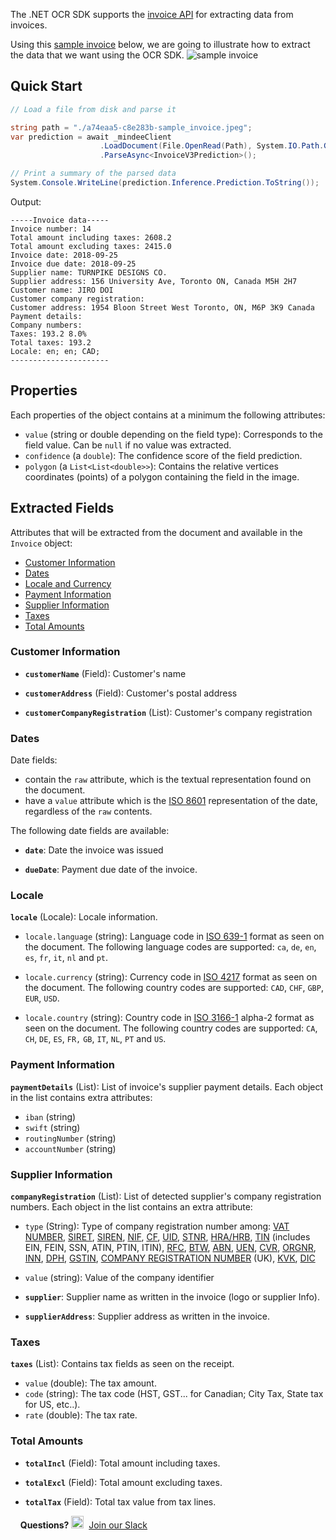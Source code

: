 The .NET OCR SDK supports the [invoice API](https://developers.mindee.com/docs/invoice-ocr) for extracting data from invoices.

Using this [sample invoice](https://files.readme.io/a74eaa5-c8e283b-sample_invoice.jpeg) below, we are going to illustrate how to extract the data that we want using the  OCR SDK.
![sample invoice](https://files.readme.io/a74eaa5-c8e283b-sample_invoice.jpeg)

## Quick Start
```csharp
// Load a file from disk and parse it

string path = "./a74eaa5-c8e283b-sample_invoice.jpeg";
var prediction = await _mindeeClient
                    .LoadDocument(File.OpenRead(Path), System.IO.Path.GetFileName(Path))
                    .ParseAsync<InvoiceV3Prediction>();

// Print a summary of the parsed data
System.Console.WriteLine(prediction.Inference.Prediction.ToString());
```

Output:
```
-----Invoice data-----
Invoice number: 14
Total amount including taxes: 2608.2
Total amount excluding taxes: 2415.0
Invoice date: 2018-09-25
Invoice due date: 2018-09-25
Supplier name: TURNPIKE DESIGNS CO.
Supplier address: 156 University Ave, Toronto ON, Canada M5H 2H7
Customer name: JIRO DOI
Customer company registration: 
Customer address: 1954 Bloon Street West Toronto, ON, M6P 3K9 Canada
Payment details: 
Company numbers: 
Taxes: 193.2 8.0%
Total taxes: 193.2
Locale: en; en; CAD;
----------------------
```

## Properties
Each properties of the object contains at a minimum the following attributes:

* `value` (string or double depending on the field type):
  Corresponds to the field value. Can be `null` if no value was extracted.
* `confidence` (a `double`):
  The confidence score of the field prediction.
* `polygon` (a `List<List<double>>`):
  Contains the relative vertices coordinates (points) of a polygon containing the field in the image.

## Extracted Fields
Attributes that will be extracted from the document and available in the `Invoice` object:

- [Customer Information](#customer-information)
- [Dates](#dates)
- [Locale and Currency](#locale)
- [Payment Information](#payment-information)
- [Supplier Information](#supplier-information)
- [Taxes](#taxes)
- [Total Amounts](#total-amounts)

### Customer Information
* **`customerName`** (Field): Customer's name

* **`customerAddress`** (Field): Customer's postal address

* **`customerCompanyRegistration`** (List<CompanyRegistration>): Customer's company registration

### Dates
Date fields:
* contain the `raw` attribute, which is the textual representation found on the document.
* have a `value` attribute which is the [ISO 8601](https://en.wikipedia.org/wiki/ISO_8601)  representation of the date, regardless of the `raw` contents.

The following date fields are available:

* **`date`**: Date the invoice was issued

* **`dueDate`**: Payment due date of the invoice.

### Locale
**`locale`** (Locale): Locale information.

* `locale.language` (string): Language code in [ISO 639-1](https://en.wikipedia.org/wiki/ISO_639-1) format as seen on the document.
  The following language codes are supported: `ca`, `de`, `en`, `es`, `fr`, `it`, `nl` and `pt`.

* `locale.currency` (string): Currency code in [ISO 4217](https://en.wikipedia.org/wiki/ISO_4217) format as seen on the document.
  The following country codes are supported: `CAD`, `CHF`, `GBP`, `EUR`, `USD`.

* `locale.country` (string): Country code in [ISO 3166-1](https://en.wikipedia.org/wiki/ISO_3166-1) alpha-2 format as seen on the document.
  The following country codes are supported: `CA`, `CH`, `DE`, `ES`, `FR,` `GB`, `IT`, `NL`, `PT` and `US`.

### Payment Information
**`paymentDetails`** (List<PaymentDetails>): List of invoice's supplier payment details. Each object in the list contains extra attributes:
* `iban` (string)
* `swift` (string)
* `routingNumber` (string)
* `accountNumber` (string)

### Supplier Information

**`companyRegistration`** (List<CompanyRegistration>):  List of detected supplier's company registration numbers. Each object in the list contains an extra attribute:

* `type` (String): Type of company registration number among: [VAT NUMBER](https://en.wikipedia.org/wiki/VAT_identification_number), [SIRET](https://en.wikipedia.org/wiki/SIRET_code), [SIREN](https://en.wikipedia.org/wiki/SIREN_code), [NIF](https://en.wikipedia.org/wiki/National_identification_number), [CF](https://en.wikipedia.org/wiki/Italian_fiscal_code), [UID](https://en.wikipedia.org/wiki/VAT_identification_number), [STNR](https://de.wikipedia.org/wiki/Steuernummer), [HRA/HRB](https://en.wikipedia.org/wiki/German_Commercial_Register), [TIN](https://en.wikipedia.org/wiki/Taxpayer_Identification_Number) (includes EIN, FEIN, SSN, ATIN, PTIN, ITIN), [RFC](https://wise.com/us/blog/clabe-rfc-curp-abm-meaning-mexico), [BTW](https://en.wikipedia.org/wiki/European_Union_value_added_tax), [ABN](https://abr.business.gov.au/Help/AbnFormat), [UEN](https://www.uen.gov.sg/ueninternet/faces/pages/admin/aboutUEN.jspx), [CVR](https://en.wikipedia.org/wiki/Central_Business_Register_(Denmark)), [ORGNR](https://en.wikipedia.org/wiki/VAT_identification_number), [INN](https://www.nalog.gov.ru/eng/exchinf/inn/), [DPH](https://en.wikipedia.org/wiki/Value-added_tax), [GSTIN](https://en.wikipedia.org/wiki/VAT_identification_number), [COMPANY REGISTRATION NUMBER](https://en.wikipedia.org/wiki/VAT_identification_number) (UK), [KVK](https://business.gov.nl/starting-your-business/registering-your-business/lei-rsin-vat-and-kvk-number-which-is-which/), [DIC](https://www.vatify.eu/czech-vat-number.html)

* `value` (string): Value of the company identifier

* **`supplier`**: Supplier name as written in the invoice (logo or supplier Info).

* **`supplierAddress`**: Supplier address as written in the invoice.

### Taxes
**`taxes`** (List<TaxField>): Contains tax fields as seen on the receipt.

* `value` (double): The tax amount.
* `code` (string): The tax code (HST, GST... for Canadian; City Tax, State tax for US, etc..).
* `rate` (double): The tax rate.

### Total Amounts

* **`totalIncl`** (Field): Total amount including taxes.

* **`totalExcl`** (Field): Total amount excluding taxes.

* **`totalTax`** (Field): Total tax value from tax lines.

&nbsp;
&nbsp;
**Questions?**
<img alt="Slack Logo Icon" style="display:inline!important" src="https://files.readme.io/5b83947-Slack.png" width="20" height="20">&nbsp;&nbsp;[Join our Slack](https://slack.mindee.com)
